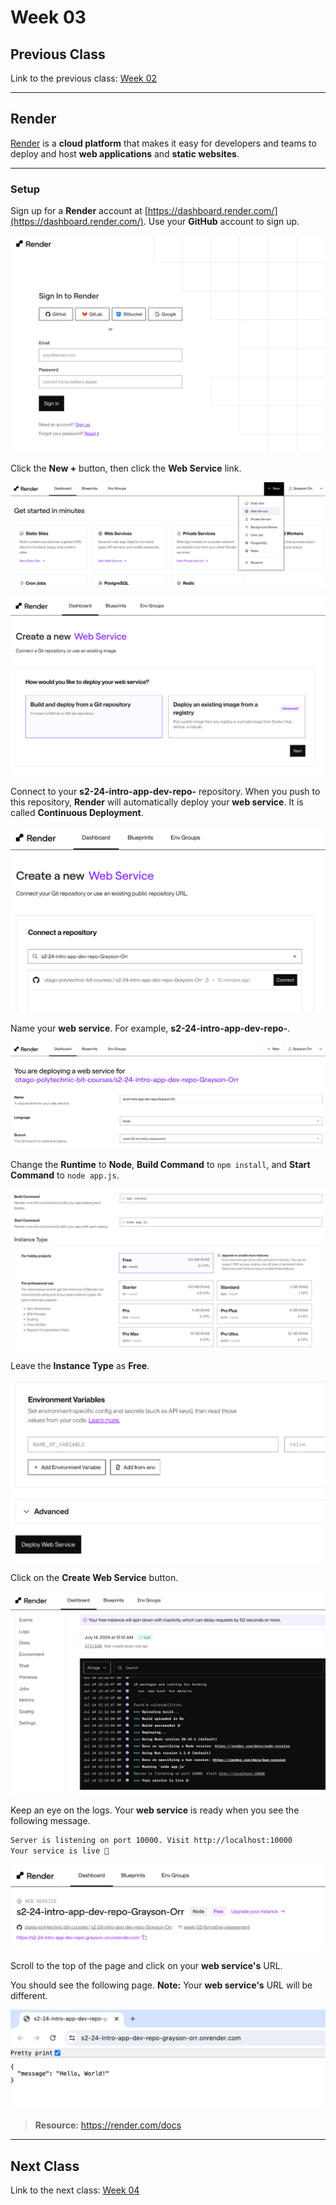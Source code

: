 # Week 03

## Previous Class

Link to the previous class: [Week 02](https://github.com/otago-polytechnic-bit-courses/ID607001-intro-app-dev-concepts/blob/s2-24/lecture-notes/week-02.md)

---

## Render

[Render](https://render.com/) is a **cloud platform** that makes it easy for developers and teams to deploy and host **web applications** and **static websites**.

---

### Setup

Sign up for a **Render** account at [https://dashboard.render.com/](https://dashboard.render.com/). Use your **GitHub** account to sign up.

![](<../resources (ignore)/img/03/render-1.PNG>)

Click the **New +** button, then click the **Web Service** link.

![](<../resources (ignore)/img/03/render-2.PNG>)



![](<../resources (ignore)/img/03/render-3.PNG>)

Connect to your **s2-24-intro-app-dev-repo-<GitHub username>** repository. When you push to this repository, **Render** will automatically deploy your **web service**. It is called **Continuous Deployment**.

![](<../resources (ignore)/img/03/render-4.PNG>)

Name your **web service**. For example, **s2-24-intro-app-dev-repo-<GitHub username>**.

![](<../resources (ignore)/img/03/render-5.PNG>)

Change the **Runtime** to **Node**, **Build Command** to `npm install`, and **Start Command** to `node app.js`.

![](<../resources (ignore)/img/03/render-6.PNG>)

Leave the **Instance Type** as **Free**.

![](<../resources (ignore)/img/03/render-7.PNG>)

Click on the **Create Web Service** button.


![](<../resources (ignore)/img/03/render-8.PNG>)

Keep an eye on the logs. Your **web service** is ready when you see the following message.

```bash
Server is listening on port 10000. Visit http://localhost:10000 
Your service is live 🎉
```


![](<../resources (ignore)/img/03/render-9.PNG>)

Scroll to the top of the page and click on your **web service's** URL.

You should see the following page. **Note:** Your **web service's** URL will be different.

![](<../resources (ignore)/img/03/render-10.PNG>)

> **Resource:** <https://render.com/docs>

---

## Next Class

Link to the next class: [Week 04](https://github.com/otago-polytechnic-bit-courses/ID607001-intro-app-dev-concepts/blob/s2-24/lecture-notes/week-04.md)

